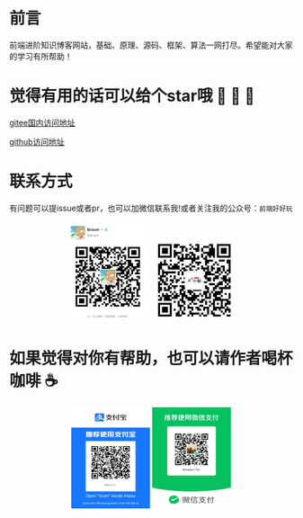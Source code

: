 # 前言

前端进阶知识博客网站，基础、原理、源码、框架、算法一网打尽。希望能对大家的学习有所帮助！

# 觉得有用的话可以给个star哦 🙏 🙏 🙏

[gitee国内访问地址](https://junyi-chen.gitee.io/article/)

[github访问地址](https://process1024.github.io/)

# 联系方式

有问题可以提issue或者pr，也可以加微信联系我!或者关注我的公众号：`前端好好玩` 

<center >
 <img src="./images/wechat.jpg" style="display: inline-block;" width="150px" height="180px" alt="联系方式" />
 <img src="./images/qrcode.jpg" style="display: inline-block;"   width="150px" height="150px" alt="前端好好玩" />
</center>

# 如果觉得对你有帮助，也可以请作者喝杯咖啡 ☕️

<center >
 <img src="./images/ali-receive.jpeg"  style="display: inline-block;"  width="140px" height="180px" alt="联系方式" />
 <img src="./images/wechat-receive.jpeg" style="display: inline-block;"   width="140px" height="180px" alt="联系方式" />
</center>
